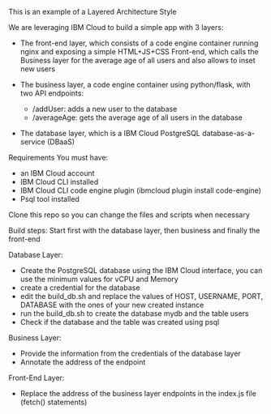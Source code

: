 This is an example of a Layered Architecture Style

We are leveraging IBM Cloud to build a simple app with 3 layers:

- The front-end layer, which consists of a code engine container running nginx and exposing a simple HTML+JS+CSS Front-end, which calls the Business layer for the average age of all users and also allows to inset new users

- The business layer, a code engine container using python/flask, with two API endpoints:
  - /addUser: adds a new user to the database
  - /averageAge: gets the average age of all users in the database

- The database layer, which is a IBM Cloud PostgreSQL database-as-a-service (DBaaS)


Requirements
You must have:
- an IBM Cloud account
- IBM Cloud CLI installed
- IBM Cloud CLI code engine plugin (ibmcloud plugin install code-engine)
- Psql tool installed


Clone this repo so you can change the files and scripts when necessary

Build steps:
Start first with the database layer, then business and finally the front-end

Database Layer:
- Create the PostgreSQL database using the IBM Cloud interface, you can use the minimum values for vCPU and Memory
- create a credential for the database
- edit the build_db.sh and replace the values of HOST, USERNAME, PORT, DATABASE with the ones of your new created instance
- run the build_db.sh to create the database mydb and the table users
- Check if the database and the table was created using psql

Business Layer:
- Provide the information from the credentials of the database layer
- Annotate the address of the endpoint

Front-End Layer:
- Replace the address of the business layer endpoints in the index.js file (fetch() statements) 


